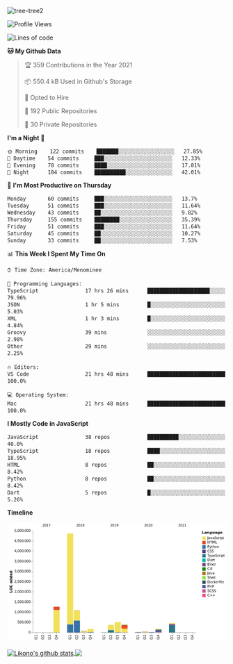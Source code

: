 ![tree-tree2](https://user-images.githubusercontent.com/15727947/99866266-688a6380-2b75-11eb-958b-273006b198d8.jpg)


<!--START_SECTION:waka-->
![Profile Views](http://img.shields.io/badge/Profile%20Views-2-blue)

![Lines of code](https://img.shields.io/badge/From%20Hello%20World%20I%27ve%20Written-9.4%20million%20lines%20of%20code-blue)

**🐱 My Github Data** 

> 🏆 359 Contributions in the Year 2021
 > 
> 📦 550.4 kB Used in Github's Storage 
 > 
> 💼 Opted to Hire
 > 
> 📜 192 Public Repositories 
 > 
> 🔑 30 Private Repositories  
 > 
**I'm a Night 🦉** 

```text
🌞 Morning    122 commits    ███████░░░░░░░░░░░░░░░░░░   27.85% 
🌆 Daytime    54 commits     ███░░░░░░░░░░░░░░░░░░░░░░   12.33% 
🌃 Evening    78 commits     ████░░░░░░░░░░░░░░░░░░░░░   17.81% 
🌙 Night      184 commits    ██████████░░░░░░░░░░░░░░░   42.01%

```
📅 **I'm Most Productive on Thursday** 

```text
Monday       60 commits     ███░░░░░░░░░░░░░░░░░░░░░░   13.7% 
Tuesday      51 commits     ███░░░░░░░░░░░░░░░░░░░░░░   11.64% 
Wednesday    43 commits     ██░░░░░░░░░░░░░░░░░░░░░░░   9.82% 
Thursday     155 commits    ████████░░░░░░░░░░░░░░░░░   35.39% 
Friday       51 commits     ███░░░░░░░░░░░░░░░░░░░░░░   11.64% 
Saturday     45 commits     ██░░░░░░░░░░░░░░░░░░░░░░░   10.27% 
Sunday       33 commits     ██░░░░░░░░░░░░░░░░░░░░░░░   7.53%

```


📊 **This Week I Spent My Time On** 

```text
⌚︎ Time Zone: America/Menominee

💬 Programming Languages: 
TypeScript               17 hrs 26 mins      ████████████████████░░░░░   79.96% 
JSON                     1 hr 5 mins         █░░░░░░░░░░░░░░░░░░░░░░░░   5.03% 
XML                      1 hr 3 mins         █░░░░░░░░░░░░░░░░░░░░░░░░   4.84% 
Groovy                   39 mins             ░░░░░░░░░░░░░░░░░░░░░░░░░   2.98% 
Other                    29 mins             ░░░░░░░░░░░░░░░░░░░░░░░░░   2.25%

🔥 Editors: 
VS Code                  21 hrs 48 mins      █████████████████████████   100.0%

💻 Operating System: 
Mac                      21 hrs 48 mins      █████████████████████████   100.0%

```

**I Mostly Code in JavaScript** 

```text
JavaScript               38 repos            ██████████░░░░░░░░░░░░░░░   40.0% 
TypeScript               18 repos            ████░░░░░░░░░░░░░░░░░░░░░   18.95% 
HTML                     8 repos             ██░░░░░░░░░░░░░░░░░░░░░░░   8.42% 
Python                   8 repos             ██░░░░░░░░░░░░░░░░░░░░░░░   8.42% 
Dart                     5 repos             █░░░░░░░░░░░░░░░░░░░░░░░░   5.26%

```


**Timeline**

![Chart not found](https://raw.githubusercontent.com/ianlikono/ianlikono/main/charts/bar_graph.png) 


<!--END_SECTION:waka-->


<a href="https://github.com/ianlikono">
  <img align="center" src="https://github-readme-stats.anuraghazra1.vercel.app/api?username=ianlikono&show_icons=true&include_all_commits=true&theme=material-palenight" alt="Likono's github stats" />
</a>
<a href="https://github.com/ianlikono">
  <img align="center" src="https://github-readme-stats.anuraghazra1.vercel.app/api/top-langs/?username=ianlikono&layout=compact&theme=material-palenight" />
</a>

